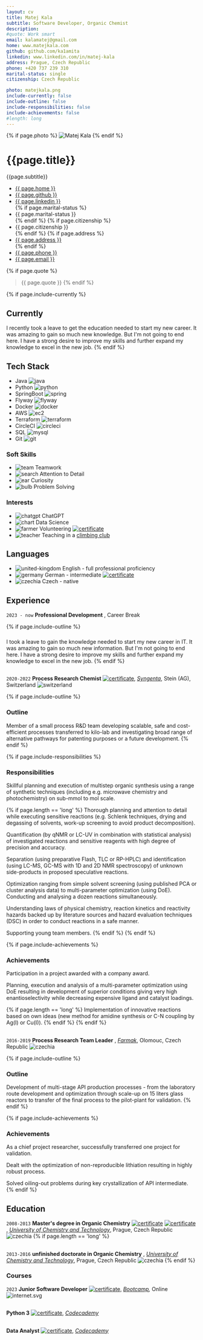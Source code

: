 ```yaml
---
layout: cv
title: Matej Kala
subtitle: Software Developer, Organic Chemist
description: 
#quote: Work smart
email: kalamatej@gmail.com
home: www.matejkala.com
github: github.com/ka1amita
linkedin: www.linkedin.com/in/matej-kala
address: Prague, Czech Republic
phone: +420 737 239 310
marital-status: single
citizenship: Czech Republic

photo: matejkala.png
include-currently: false
include-outline: false
include-responsibilities: false
include-achievements: false
#length: long
---
```


{% if page.photo %}
<img id="photo" src="{{ page.photo | prepend: '/assets/photo/' | relative_url }}" alt="Matej Kala">
{% endif %}

# {{page.title}}

{{page.subtitle}}

<ul id="web-address">
<li><i class="fa-solid fa-house-laptop"></i><a aria-label="homepage" target="_blank" href="https://{{ page.home }}">{{ page.home }}</a></li>
<li><i class="fa-brands fa-github"></i><a aria-label="GitHub" target="_blank" href="https://{{ page.github }}">{{ page.github }}</a></li>
<li><i class="fa-brands fa-linkedin"></i><a aria-label="LinkedIn" target="_blank" href="https://{{ page.linkedin }}">{{ page.linkedin }}</a></li>
{% if page.marital-status %}
<li><i class="fa-solid fa-ring"></i><span aria-label="marital status">{{ page.marital-status }}</span></li>
{% endif %}
{% if page.citizenship %}
<li><i class="fa-solid fa-passport"></i><span aria-label="citizenship">{{ page.citizenship }}</span></li>
{% endif %}
{% if page.address %}
<li><i class="fa-solid fa-home"></i><a aria-label="address" target="_blank" href="https://en.mapy.cz/turisticka?q={{ page.address | cgi_escape }}">{{ page.address }}</a></li>
{% endif %}
<li><i class="fa-solid fa-phone"></i><a aria-label="phone" target="_blank" href="tel:{{ page.phone | replace: ' ', ''  }}">{{  page.phone }}</a></li>
<li><i class="fa-solid fa-at"></i><a aria-label="e-mail" target="_blank" href="mailto:{{ page.email }}">{{ page.email }}</a></li>
</ul>

{% if page.quote %}
> {{ page.quote }}
{% endif %}

{% if page.include-currently %}
## Currently

I recently took a leave to get the education needed to start my new career.
It was amazing to gain so much new knowledge. But I'm not going to end here.
I have a strong desire to improve my skills and further expand my knowledge to excel in the new job.
{% endif %}

## Tech Stack

+ <i class="fa-solid fa-star"></i>Java
  ![java](assets/icons/java.svg)
+ <i class="fa-solid fa-star-half-stroke"></i>Python
  ![python](assets/icons/python.svg)
+ <i class="fa-solid fa-star"></i>SpringBoot
  ![spring](assets/icons/spring.svg)
+ <i class="fa-solid fa-star-half-stroke"></i>Flyway
  ![flyway](assets/icons/flyway.svg)
+ <i class="fa-solid fa-star-half-stroke"></i>Docker
  ![docker](assets/icons/docker.svg)
+ <i class="fa-solid fa-star-half-stroke"></i>AWS
  ![ec2](assets/icons/ec2.svg)
+ <i class="fa-regular fa-star"></i>Terraform
  ![terraform](assets/icons/terraform.svg)
+ <i class="fa-solid fa-star"></i>CircleCI
  ![circleci](assets/icons/circleci.svg)
+ <i class="fa-solid fa-star-half-stroke"></i>SQL
  ![mysql](assets/icons/mysql.svg)
+ <i class="fa-solid fa-star"></i>Git
  ![git](assets/icons/git.svg)

[//]: # (<i class="fa-solid fa-star"></i>)
[//]: # (<i class="fa-solid fa-star-half-stroke"></i>)
[//]: # (<i class="fa-regular fa-star"></i>)

### Soft Skills

+ ![team](assets/icons/team.svg)
  Teamwork
+ ![search](assets/icons/search.svg)
  Attention to Detail
+ ![ear](assets/icons/ear.svg)
  Curiosity
+ ![bulb](assets/icons/bulb.svg)
  Problem Solving

### Interests

+ ![chatgpt](assets/icons/chatgpt.svg)
  ChatGPT
+ ![chart](assets/icons/chart.svg)
  Data Science
+ ![farmer](assets/icons/farmer.svg)
  Volunteering
  [![certificate](assets/icons/certificate.svg)](assets/certs/230904-caritas-bergeinsatz-nachweis.pdf)
+ ![teacher](assets/icons/teacher.svg)
  Teaching in a [climbing club](https://www.vsak.net/)

## Languages

+ ![united-kingdom](assets/icons/united-kingdom.svg) English - full professional proficiency
+ ![germany](assets/icons/germany.svg) German - intermediate
  [![certificate](assets/icons/certificate.svg)](assets/certs/deutsch-a2.pdf)
+ ![czechia](assets/icons/czechia.svg) Czech - native

## Experience

`2023 - now`
**Professional Development**
,
Career Break

{% if page.include-outline %}
<h3> </h3>

I took a leave to gain the knowledge needed to start my new career in IT.
It was amazing to gain so much new information. But I'm not going to end here.
I have a strong desire to improve my skills and further expand my knowledge to excel in the new job.
{% endif %}

<h2> </h2>

`2020-2022`
**Process Research Chemist**
[![certificate](assets/icons/certificate.svg)](assets/certs/syngenta-certificate.pdf),
_[Syngenta](https://www.syngenta.com/)_,
Stein (AG), Switzerland
![switzerland](assets/icons/switzerland.svg)

{% if page.include-outline %}
### Outline

Member of a small process R&D team developing scalable, safe and cost-efficient processes 
transferred to kilo-lab 
and investigating broad range of alternative pathways for patenting purposes 
or a future development.
{% endif %}

{% if page.include-responsibilities %}
### Responsibilities

Skillful planning and execution of multistep organic synthesis using a range of synthetic techniques 
(including e.g. microwave chemistry and photochemistry) on sub-mmol to mol scale.

  {% if page.length == 'long' %}
Thorough planning and attention to detail while executing sensitive reactions 
(e.g. Schlenk techniques, drying and degassing of solvents,
work-up screening to avoid product decomposition).

Quantification (by qNMR or LC-UV in combination with statistical analysis) of investigated
reactions
and sensitive reagents with high degree of precision and accuracy.

Separation (using preparative Flash, TLC or RP-HPLC) and identification 
(using LC-MS, GC-MS with 1D and 2D NMR spectroscopy) 
of unknown side-products in proposed speculative reactions.

Optimization ranging from simple solvent screening (using published PCA or cluster analysis data)
to multi-parameter optimization (using DoE).
Conducting and analysing a dozen reactions simultaneously.

Understanding laws of physical chemistry, 
reaction kinetics and reactivity hazards backed up by literature sources 
and hazard evaluation techniques (DSC) in order to conduct reactions in a safe manner.

Supporting young team members.
  {% endif %}
{% endif %}

{% if page.include-achievements %}
### Achievements

Participation in a project awarded with a company award.

Planning, execution and analysis of a multi-parameter optimization using DoE
resulting in development of superior conditions giving very high enantioselectivity
while decreasing expensive ligand and catalyst loadings.

  {% if page.length == 'long' %}
Implementation of innovative reactions based on own ideas 
(new method for amidine synthesis or C-N coupling by Ag(I) or Cu(I)).
  {% endif %}
{% endif %}

<h2> </h2>

`2016-2019`
**Process Research Team Leader**
,
_[Farmak](https://www.farmak.cz/)_,
Olomouc, Czech Republic
![czechia](assets/icons/czechia.svg)

{% if page.include-outline %}
### Outline

Development of multi-stage API production processes - from the laboratory route development and
optimization through scale-up on 15 liters glass reactors to transfer of the final process to the
pilot-plant for validation.
{% endif %}

{% if page.include-achievements %}
### Achievements

As a chief project researcher, successfully transferred one project for validation.

Dealt with the optimization of non-reproducible lithiation resulting in highly robust process.

Solved oiling-out problems during key crystallization of API intermediate.
{% endif %}

## Education

`2008-2013`
**Master's degree in Organic Chemistry**
[![certificate](assets/icons/certificate.svg)](assets/certs/msc-diploma.pdf) [![certificate](assets/icons/certificate.svg)](assets/certs/bc-diploma.pdf),
_[University of Chemistry and Technology](https://www.vscht.cz/?jazyk=en)_,
Prague, Czech Republic
![czechia](assets/icons/czechia.svg)
{% if page.length == 'long' %}

<h2> </h2>

`2013-2016`
**unfinished doctorate in Organic Chemistry**
,
_[University of Chemistry and Technology](https://www.vscht.cz/?jazyk=en)_,
Prague, Czech Republic
![czechia](assets/icons/czechia.svg)
{% endif %}

### Courses

`2023`
**Junior Software Developer**
[![certificate](assets/icons/certificate.svg)](assets/certs/green-fox-academy-certificate.pdf),
_[Bootcamp](https://www.greenfoxacademy.com/en/home),_
Online
![internet.svg](assets/icons/internet.svg)

<h2> </h2>

**Python 3**
[![certificate](assets/icons/certificate.svg)](assets/certs/codecademy-certificate.pdf),
_[Codecademy](https://www.codecademy.com)_

<h2> </h2>

**Data Analyst**
[![certificate](assets/icons/certificate.svg)](assets/certs/codecademy-certificate.pdf),
_[Codecademy](https://www.codecademy.com)_

<!-- ### Footer

Last updated: December 2023 -->

